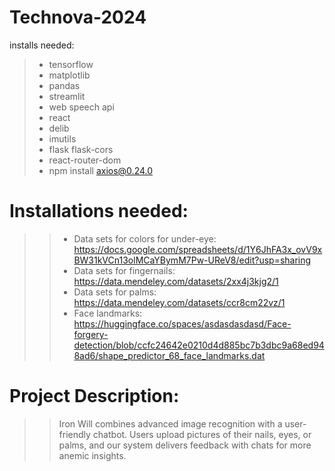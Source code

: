 # Technova-2024
installs needed:
> - tensorflow
> - matplotlib
> - pandas
> - streamlit
> - web speech api
> - react
> - delib
> - imutils
> - flask flask-cors
> - react-router-dom
> - npm install axios@0.24.0


# Installations needed:
>> - Data sets for colors for under-eye: https://docs.google.com/spreadsheets/d/1Y6JhFA3x_ovV9xBW31kVCn13olMCaYBymM7Pw-UReV8/edit?usp=sharing
>> - Data sets for fingernails: https://data.mendeley.com/datasets/2xx4j3kjg2/1
>> - Data sets for palms: https://data.mendeley.com/datasets/ccr8cm22vz/1
>> - Face landmarks: https://huggingface.co/spaces/asdasdasdasd/Face-forgery-detection/blob/ccfc24642e0210d4d885bc7b3dbc9a68ed948ad6/shape_predictor_68_face_landmarks.dat

# Project Description:
>> Iron Will combines advanced image recognition with a user-friendly chatbot. Users upload pictures of their nails, eyes, or palms, and our system delivers feedback with chats for more anemic insights.
